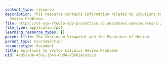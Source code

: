 ```yaml
---
content_type: resource
description: This resource contains information related to Solutions to Vector Calculus
  Review Problems.
file: https://ol-ocw-studio-app-production.s3.amazonaws.com/courses/2-25-advanced-fluid-mechanics-fall-2013/4e853a8045911b4500d4d56b2ac02c20_MIT2_25F13_Vector_Problem.pdf
file_type: application/pdf
learning_resource_types: []
parent_title: The Continuum Viewpoint and the Equations of Motion
parent_type: CourseSection
resourcetype: Document
title: Solutions to Vector Calculus Review Problems
uid: 4e853a80-4591-1b45-00d4-d56b2ac02c20
---
```

